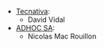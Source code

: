 - [Tecnativa](https://www.tecnativa.com):
  - David Vidal
- [ADHOC SA](https://www.adhoc.com.ar):
  - Nicolas Mac Rouillon
